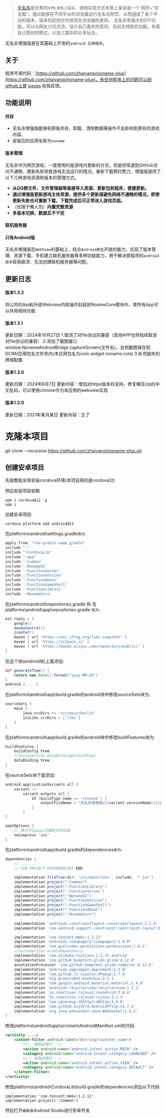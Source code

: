> [无名杀](https://github.com/libnoname/noname)是优秀的`HTML单机三国杀`，游戏实现方式本质上来说是一个 网页+“浏览器”，通过能够在不同平台的浏览器运行无名杀网页，从而组成了各个平台的版本，版本的区别仅仅体现在浏览器的差异。 无名杀有强大的DIY功能，可以与网友讨论交流，设计自己喜欢的武将，目前支持联机功能。有着自己原创的模式，以及三国杀的众多玩法。

无名杀增强版是在其基础上开发的`android 应用程序`。
## 关于
程序开源代码：[https://github.com/zhaiyanqi/noname-plus](https://github.com/zhaiyanqi/noname-plus)，有任何程序上的问题可以到github上提 [issues](https://github.com/zhaiyanqi/noname-plus/issues) 给我反馈。

## 功能说明

#### 共存
- 无名杀增强版能够和原版共存，卸载、清除数据等操作不会影响到原有的游戏内容。
- 安装后的应用名称为`noname`

#### 版本管理
无名杀作为网页游戏，一直使用的是游戏内更新的方式，但是经常遇到GitHub访问不通畅、更新失败导致游戏无法运行的情况，重新下载费时费力，增强版提供了以下几种游戏资源和版本的管理方式。
- **从QQ群文件、文件管理器等直接导入资源、更新包到程序，便捷更新。**
- **通过增强版更新游戏主体资源，提供多个更新源避免网络不通畅的情况，即使更新失败也可重新下载，下载完成后可正常进入游戏页面。**
- （仅限于懒人包）**内置完整资源**
- **多版本切换，数据互不干扰**


#### 联机服务器
#### **只有Android版**

无名杀增强版在`WebView`的基础上，结合`Android原生`开放的能力，实现了版本管理、资源下载、手机建立联机服务器等多种功能能力，用于解决原程序的`android版本`容易崩溃、无法创建联机服务器等问题。


## 更新日志

#### 版本1.3.2
将公共的Api和升级Webview内核操作封装到NoameCore模块中，使所有App可以共用相同功能

#### 版本1.3.1
更新日期：2024年10月27日
1.取消了对file协议的兼容（其他APP也将陆续取消对file协议的兼容）
2.添加了截图接口window.NonameAndroidBridge.captureScreen(文件名)，会把截图保存到DCIM/应用包名文件夹内(本应用包名为com.widget.noname.cola)
3.补充缺失的跨域配置

#### 版本1.3.0
更新日期：2024年6月7日
更新内容：增加对https版本的支持，修复解压zip的中文乱码，可以使用chrome作为本应用的webview实现

#### 版本1.2.0
更新日期：2021年某月某日
更新内容：忘了

# 克隆本项目
git clone --recursive https://github.com/zhaiyanqi/noname-plus.git

## 创建安卓项目
先按教程全局安装cordova环境(本项目用的是cordova12)

然后安装项目依赖

```
npm i cordova@12 -g
npm i
```

创建安卓项目: 
```
cordova platform add android@13
```

在platforms\android\settings.gradle`改为`:
```gradle
apply from: "cdv-gradle-name.gradle"
include ":"
include ":CordovaLib"
include ":app"
include ':Common'
include ':NonameUI'
include ':FunctionServer'
include ':FunctionVersion'
include ':FunctionAbout'
include ':FunctionGameShell'
include ':FunctionLibrary'
include ':NonameCore'
```

在platforms\android\repositories.gradle
和
在platforms\android\app\repositories.gradle
`改为`:
```gradle
ext.repos = {
    google()
    mavenCentral()
    jcenter()
    maven { url "https://oss.jfrog.org/libs-snapshot" }
    maven { url 'https://jitpack.io' }
    maven { url 'https://maven.aliyun.com/repository/public/' }
}
```

在这个块(android块)上面添加:
```gradle
def generateTime() {
    return new Date().format("yyyy-MM-dd")
}
android { ... }
```

在platforms\android\app\build.gradle的android块中修改sourceSets块为:
```gradle
sourceSets {
    main {
        java.srcDirs += 'src/main/kotlin'
        jniLibs.srcDirs = ['libs']
    }
}
```

在platforms\android\app\build.gradle的android块中修改buildFeatures块为:
```gradle
buildFeatures {
    buildConfig true
    //noinspection DataBindingWithoutKapt
    dataBinding true
}
```

在sourceSets块下面添加:
```gradle
android.applicationVariants.all {
    variant ->
        variant.outputs.all {
            if (buildType.name == 'release') {
                outputFileName = "无名杀增强版v${variant.versionName}(${generateTime()}).ApK"
            }
        }
}

aaptOptions {
    // 表示不让aapt压缩的文件后缀
    noCompress "apk"
}
```

在platforms\android\app\build.gradle的dependencies`改为`:
```gradle
dependencies {
    // .......
    // SUB-PROJECT DEPENDENCIES END

    implementation fileTree(dir: 'src/main/libs', include: '*.jar')
    implementation project(":Common")
    implementation project(":FunctionLibrary")
    implementation project(':FunctionServer')
    implementation project(":NonameUI")
    implementation project(":FunctionVersion")
    implementation project(":FunctionGameShell")
    implementation project(":FunctionAbout")
    implementation project(":NonameCore")
    
	implementation 'androidx.constraintlayout:constraintlayout:2.1.4'
    implementation 'com.android.support.constraint:constraint-layout:2.0.4'

    implementation 'com.tencent:mmkv:1.2.11'
    implementation "androidx.viewpager2:viewpager2:1.0.0"
    implementation 'com.guolindev.permissionx:permissionx:1.6.1'
    //noinspection GradleDependency
    implementation 'com.alibaba:fastjson:1.1.72.android'
    implementation 'com.github.bumptech.glide:glide:4.12.0'
    annotationProcessor 'com.github.bumptech.glide:compiler:4.12.0'
    implementation 'androidx.appcompat:appcompat:1.3.0'
    implementation 'com.github.li-xiaojun:XPopup:2.7.0'
    implementation 'org.greenrobot:eventbus:3.3.1'
    implementation 'com.google.android.material:material:1.4.0'
    implementation 'androidx.recyclerview:recyclerview:1.2.1'
    implementation 'io.reactivex.rxjava3:rxandroid:3.0.0'
    implementation 'io.reactivex.rxjava3:rxjava:3.1.3'
    implementation 'com.squareup.okhttp3:okhttp:4.9.0'
    implementation 'com.github.hzy3774:AndroidP7zip:v1.7.2'
    implementation 'org.java-websocket:Java-WebSocket:1.5.2'
}
```

修改platforms\android\app\src\main\AndroidManifest.xml的代码
```xml
<activity ....>
    <intent-filter android:label="@string/launcher_name">
        <!-- 删除这两行 -->
        <action android:name="android.intent.action.MAIN" />
        <category android:name="android.intent.category.LAUNCHER" />
        <!-- 添加这两行 -->
        <action android:name="android.intent.action.VIEW" />
        <category android:name="android.intent.category.DEFAULT" />
    </intent-filter>
</activity>
```

修改platforms\android\CordovaLib\build.gradle的dependencies添加以下代码
```
implementation 'com.tencent:mmkv:1.2.11'
implementation project(':Common')
```

然后打开`最新版`Android Studio进行安卓开发
